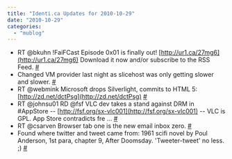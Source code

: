 ```yaml
---
title: "Identi.ca Updates for 2010-10-29"
date: "2010-10-29"
categories: 
  - "mublog"
---
```


- RT @bkuhn !FaiFCast Episode 0x01 is finally out! [http://ur1.ca/27mg6](http://ur1.ca/27mg6) Download it now and/or subscribe to the RSS Feed. [#](http://identi.ca/notice/57655119)
- Changed VM provider last night as slicehost was only getting slower and slower. [#](http://identi.ca/notice/57655527)
- RT @webmink Microsoft drops Silverlight, commits to HTML 5: [http://zd.net/dctPsg](http://zd.net/dctPsg) [#](http://identi.ca/notice/57678654)
- RT @johnsu01 RD @fsf VLC dev takes a stand against DRM in #AppStore -- [http://fsf.org/sx-vlc001](http://fsf.org/sx-vlc001) -- VLC is GPL. App Store contradicts fre ... [#](http://identi.ca/notice/57681195)
- RT @csarven Browser tab one is the new email inbox zero. [#](http://identi.ca/notice/57681611)
- Found where twitter and tweet came from: 1961 scifi novel by Poul Anderson, 1st para, chapter 9, After Doomsday. 'Tweeter-tweet' no less. ;) [#](http://identi.ca/notice/57683585)
